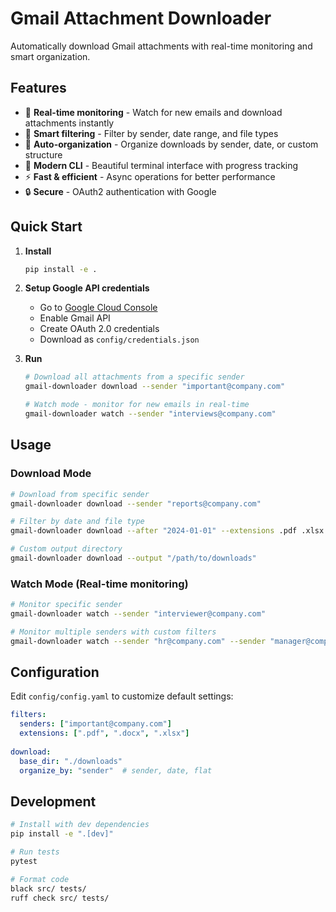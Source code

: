 # Gmail Attachment Downloader

Automatically download Gmail attachments with real-time monitoring and smart organization.

## Features

- 🔄 **Real-time monitoring** - Watch for new emails and download attachments instantly
- 📧 **Smart filtering** - Filter by sender, date range, and file types
- 📁 **Auto-organization** - Organize downloads by sender, date, or custom structure  
- 🚀 **Modern CLI** - Beautiful terminal interface with progress tracking
- ⚡ **Fast & efficient** - Async operations for better performance
- 🔒 **Secure** - OAuth2 authentication with Google

## Quick Start

1. **Install**
   ```bash
   pip install -e .
   ```

2. **Setup Google API credentials**
   - Go to [Google Cloud Console](https://console.cloud.google.com/)
   - Enable Gmail API
   - Create OAuth 2.0 credentials
   - Download as `config/credentials.json`

3. **Run**
   ```bash
   # Download all attachments from a specific sender
   gmail-downloader download --sender "important@company.com"
   
   # Watch mode - monitor for new emails in real-time
   gmail-downloader watch --sender "interviews@company.com"
   ```

## Usage

### Download Mode
```bash
# Download from specific sender
gmail-downloader download --sender "reports@company.com"

# Filter by date and file type
gmail-downloader download --after "2024-01-01" --extensions .pdf .xlsx

# Custom output directory
gmail-downloader download --output "/path/to/downloads"
```

### Watch Mode (Real-time monitoring)
```bash
# Monitor specific sender
gmail-downloader watch --sender "interviewer@company.com"

# Monitor multiple senders with custom filters
gmail-downloader watch --sender "hr@company.com" --sender "manager@company.com" --extensions .pdf
```

## Configuration

Edit `config/config.yaml` to customize default settings:

```yaml
filters:
  senders: ["important@company.com"]
  extensions: [".pdf", ".docx", ".xlsx"]
  
download:
  base_dir: "./downloads"
  organize_by: "sender"  # sender, date, flat
```

## Development

```bash
# Install with dev dependencies
pip install -e ".[dev]"

# Run tests
pytest

# Format code
black src/ tests/
ruff check src/ tests/
```
